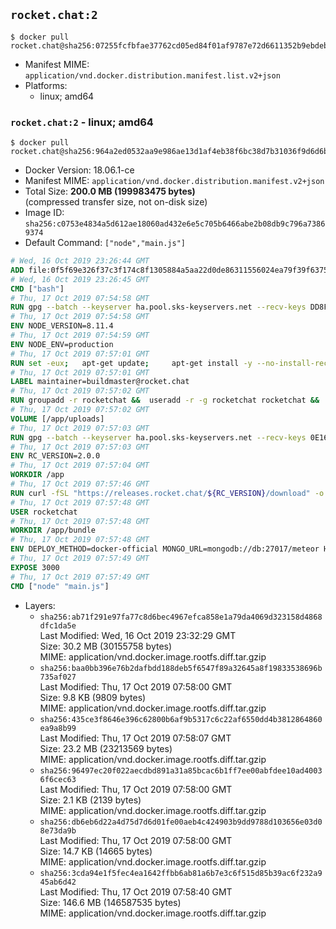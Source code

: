 ## `rocket.chat:2`

```console
$ docker pull rocket.chat@sha256:07255fcfbfae37762cd05ed84f01af9787e72d6611352b9ebdeb5a86b10f8750
```

-	Manifest MIME: `application/vnd.docker.distribution.manifest.list.v2+json`
-	Platforms:
	-	linux; amd64

### `rocket.chat:2` - linux; amd64

```console
$ docker pull rocket.chat@sha256:964a2ed0532aa9e986ae13d1af4eb38f6bc38d7b31036f9d6d6bbadb785efd22
```

-	Docker Version: 18.06.1-ce
-	Manifest MIME: `application/vnd.docker.distribution.manifest.v2+json`
-	Total Size: **200.0 MB (199983475 bytes)**  
	(compressed transfer size, not on-disk size)
-	Image ID: `sha256:c0753e4834a5d612ae18060ad432e6e5c705b6466abe2b08db9c796a73869374`
-	Default Command: `["node","main.js"]`

```dockerfile
# Wed, 16 Oct 2019 23:26:44 GMT
ADD file:0f5f69e326f37c3f174c8f1305884a5aa22d0de86311556024ea79f39f637540 in / 
# Wed, 16 Oct 2019 23:26:45 GMT
CMD ["bash"]
# Thu, 17 Oct 2019 07:54:58 GMT
RUN gpg --batch --keyserver ha.pool.sks-keyservers.net --recv-keys DD8F2338BAE7501E3DD5AC78C273792F7D83545D
# Thu, 17 Oct 2019 07:54:58 GMT
ENV NODE_VERSION=8.11.4
# Thu, 17 Oct 2019 07:54:59 GMT
ENV NODE_ENV=production
# Thu, 17 Oct 2019 07:57:01 GMT
RUN set -eux; 	apt-get update; 	apt-get install -y --no-install-recommends ca-certificates curl; 	rm -rf /var/lib/apt/lists/*; 	curl -fsSLO --compressed "https://nodejs.org/dist/v$NODE_VERSION/node-v$NODE_VERSION-linux-x64.tar.gz"; 	curl -fsSLO --compressed "https://nodejs.org/dist/v$NODE_VERSION/SHASUMS256.txt.asc"; 	gpg --batch --decrypt --output SHASUMS256.txt SHASUMS256.txt.asc; 	grep " node-v$NODE_VERSION-linux-x64.tar.gz\$" SHASUMS256.txt | sha256sum -c -; 	tar -xf "node-v$NODE_VERSION-linux-x64.tar.gz" -C /usr/local --strip-components=1 --no-same-owner; 	rm "node-v$NODE_VERSION-linux-x64.tar.gz" SHASUMS256.txt.asc SHASUMS256.txt; 	npm cache clear --force
# Thu, 17 Oct 2019 07:57:01 GMT
LABEL maintainer=buildmaster@rocket.chat
# Thu, 17 Oct 2019 07:57:02 GMT
RUN groupadd -r rocketchat &&  useradd -r -g rocketchat rocketchat &&  mkdir -p /app/uploads &&  chown rocketchat.rocketchat /app/uploads
# Thu, 17 Oct 2019 07:57:02 GMT
VOLUME [/app/uploads]
# Thu, 17 Oct 2019 07:57:03 GMT
RUN gpg --batch --keyserver ha.pool.sks-keyservers.net --recv-keys 0E163286C20D07B9787EBE9FD7F9D0414FD08104
# Thu, 17 Oct 2019 07:57:03 GMT
ENV RC_VERSION=2.0.0
# Thu, 17 Oct 2019 07:57:04 GMT
WORKDIR /app
# Thu, 17 Oct 2019 07:57:46 GMT
RUN curl -fSL "https://releases.rocket.chat/${RC_VERSION}/download" -o rocket.chat.tgz &&  curl -fSL "https://releases.rocket.chat/${RC_VERSION}/asc" -o rocket.chat.tgz.asc &&  gpg --batch --verify rocket.chat.tgz.asc rocket.chat.tgz &&  tar zxvf rocket.chat.tgz &&  rm rocket.chat.tgz rocket.chat.tgz.asc &&  cd bundle/programs/server &&  npm install &&  npm cache clear --force &&  chown -R rocketchat:rocketchat /app
# Thu, 17 Oct 2019 07:57:48 GMT
USER rocketchat
# Thu, 17 Oct 2019 07:57:48 GMT
WORKDIR /app/bundle
# Thu, 17 Oct 2019 07:57:48 GMT
ENV DEPLOY_METHOD=docker-official MONGO_URL=mongodb://db:27017/meteor HOME=/tmp PORT=3000 ROOT_URL=http://localhost:3000 Accounts_AvatarStorePath=/app/uploads
# Thu, 17 Oct 2019 07:57:49 GMT
EXPOSE 3000
# Thu, 17 Oct 2019 07:57:49 GMT
CMD ["node" "main.js"]
```

-	Layers:
	-	`sha256:ab71f291e97fa77c8d6bec4967efca858e1a79da4069d323158d4868dfc1da5e`  
		Last Modified: Wed, 16 Oct 2019 23:32:29 GMT  
		Size: 30.2 MB (30155758 bytes)  
		MIME: application/vnd.docker.image.rootfs.diff.tar.gzip
	-	`sha256:baa0bb396e76b2dafbdd188deb5f6547f89a32645a8f19833538696b735af027`  
		Last Modified: Thu, 17 Oct 2019 07:58:00 GMT  
		Size: 9.8 KB (9809 bytes)  
		MIME: application/vnd.docker.image.rootfs.diff.tar.gzip
	-	`sha256:435ce3f8646e396c62800b6af9b5317c6c22af6550dd4b3812864860ea9a8b99`  
		Last Modified: Thu, 17 Oct 2019 07:58:07 GMT  
		Size: 23.2 MB (23213569 bytes)  
		MIME: application/vnd.docker.image.rootfs.diff.tar.gzip
	-	`sha256:96497ec20f022aecdbd891a31a85bcac6b1ff7ee00abfdee10ad40036f6cec63`  
		Last Modified: Thu, 17 Oct 2019 07:58:00 GMT  
		Size: 2.1 KB (2139 bytes)  
		MIME: application/vnd.docker.image.rootfs.diff.tar.gzip
	-	`sha256:db6eb6d22a4d75d7d6d01fe00aeb4c424903b9dd9788d103656e03d08e73da9b`  
		Last Modified: Thu, 17 Oct 2019 07:58:00 GMT  
		Size: 14.7 KB (14665 bytes)  
		MIME: application/vnd.docker.image.rootfs.diff.tar.gzip
	-	`sha256:3cda94e1f5fec4ea1642ffbb6ab81a6b7e3c6f515d85b39ac6f232a945ab6d42`  
		Last Modified: Thu, 17 Oct 2019 07:58:40 GMT  
		Size: 146.6 MB (146587535 bytes)  
		MIME: application/vnd.docker.image.rootfs.diff.tar.gzip
